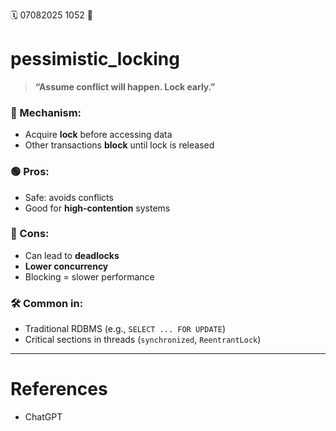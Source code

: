 🗓️ 07082025 1052
📎

# pessimistic_locking

> **“Assume conflict will happen. Lock early.”**

### 🧰 Mechanism:
- Acquire **lock** before accessing data
- Other transactions **block** until lock is released

### 🟢 Pros:
- Safe: avoids conflicts
- Good for **high-contention** systems

### 🔴 Cons:
- Can lead to **deadlocks**
- **Lower concurrency**
- Blocking = slower performance
### 🛠️ Common in:
- Traditional RDBMS (e.g., `SELECT ... FOR UPDATE`)
- Critical sections in threads (`synchronized`, `ReentrantLock`)

---
# References
- ChatGPT
